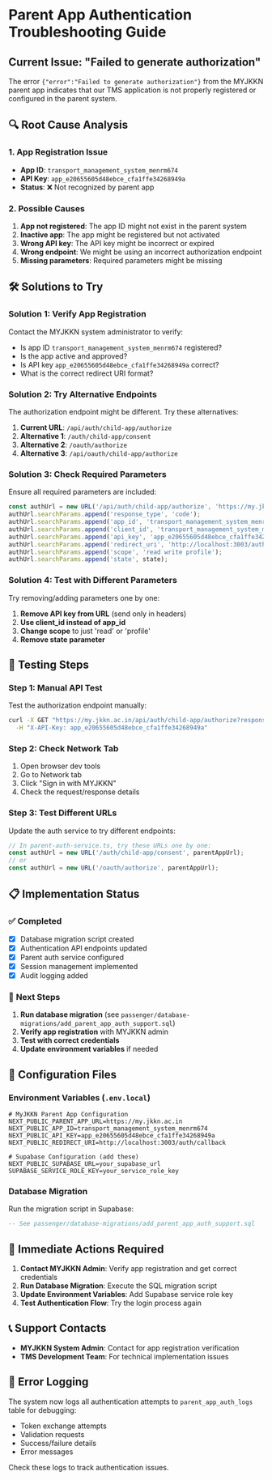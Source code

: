 # Parent App Authentication Troubleshooting Guide

## Current Issue: "Failed to generate authorization"

The error `{"error":"Failed to generate authorization"}` from the MYJKKN parent app indicates that our TMS application is not properly registered or configured in the parent system.

## 🔍 **Root Cause Analysis**

### 1. **App Registration Issue**
- **App ID**: `transport_management_system_menrm674`
- **API Key**: `app_e20655605d48ebce_cfa1ffe34268949a`
- **Status**: ❌ Not recognized by parent app

### 2. **Possible Causes**
1. **App not registered**: The app ID might not exist in the parent system
2. **Inactive app**: The app might be registered but not activated
3. **Wrong API key**: The API key might be incorrect or expired
4. **Wrong endpoint**: We might be using an incorrect authorization endpoint
5. **Missing parameters**: Required parameters might be missing

## 🛠️ **Solutions to Try**

### **Solution 1: Verify App Registration**
Contact the MYJKKN system administrator to verify:
- Is app ID `transport_management_system_menrm674` registered?
- Is the app active and approved?
- Is API key `app_e20655605d48ebce_cfa1ffe34268949a` correct?
- What is the correct redirect URI format?

### **Solution 2: Try Alternative Endpoints**
The authorization endpoint might be different. Try these alternatives:

1. **Current URL**: `/api/auth/child-app/authorize`
2. **Alternative 1**: `/auth/child-app/consent` 
3. **Alternative 2**: `/oauth/authorize`
4. **Alternative 3**: `/api/oauth/child-app/authorize`

### **Solution 3: Check Required Parameters**
Ensure all required parameters are included:

```javascript
const authUrl = new URL('/api/auth/child-app/authorize', 'https://my.jkkn.ac.in');
authUrl.searchParams.append('response_type', 'code');
authUrl.searchParams.append('app_id', 'transport_management_system_menrm674');
authUrl.searchParams.append('client_id', 'transport_management_system_menrm674'); // Try both
authUrl.searchParams.append('api_key', 'app_e20655605d48ebce_cfa1ffe34268949a');
authUrl.searchParams.append('redirect_uri', 'http://localhost:3003/auth/callback');
authUrl.searchParams.append('scope', 'read write profile');
authUrl.searchParams.append('state', state);
```

### **Solution 4: Test with Different Parameters**
Try removing/adding parameters one by one:

1. **Remove API key from URL** (send only in headers)
2. **Use client_id instead of app_id**
3. **Change scope** to just 'read' or 'profile'
4. **Remove state parameter**

## 🧪 **Testing Steps**

### **Step 1: Manual API Test**
Test the authorization endpoint manually:

```bash
curl -X GET "https://my.jkkn.ac.in/api/auth/child-app/authorize?response_type=code&app_id=transport_management_system_menrm674&redirect_uri=http://localhost:3003/auth/callback&scope=read" \
  -H "X-API-Key: app_e20655605d48ebce_cfa1ffe34268949a"
```

### **Step 2: Check Network Tab**
1. Open browser dev tools
2. Go to Network tab
3. Click "Sign in with MYJKKN"
4. Check the request/response details

### **Step 3: Test Different URLs**
Update the auth service to try different endpoints:

```typescript
// In parent-auth-service.ts, try these URLs one by one:
const authUrl = new URL('/auth/child-app/consent', parentAppUrl);
// or
const authUrl = new URL('/oauth/authorize', parentAppUrl);
```

## 📋 **Implementation Status**

### ✅ **Completed**
- [x] Database migration script created
- [x] Authentication API endpoints updated
- [x] Parent auth service configured
- [x] Session management implemented
- [x] Audit logging added

### 🔄 **Next Steps**
1. **Run database migration** (see `passenger/database-migrations/add_parent_app_auth_support.sql`)
2. **Verify app registration** with MYJKKN admin
3. **Test with correct credentials**
4. **Update environment variables** if needed

## 🔧 **Configuration Files**

### **Environment Variables** (`.env.local`)
```env
# MyJKKN Parent App Configuration
NEXT_PUBLIC_PARENT_APP_URL=https://my.jkkn.ac.in
NEXT_PUBLIC_APP_ID=transport_management_system_menrm674
NEXT_PUBLIC_API_KEY=app_e20655605d48ebce_cfa1ffe34268949a
NEXT_PUBLIC_REDIRECT_URI=http://localhost:3003/auth/callback

# Supabase Configuration (add these)
NEXT_PUBLIC_SUPABASE_URL=your_supabase_url
SUPABASE_SERVICE_ROLE_KEY=your_service_role_key
```

### **Database Migration**
Run the migration script in Supabase:
```sql
-- See passenger/database-migrations/add_parent_app_auth_support.sql
```

## 🚨 **Immediate Actions Required**

1. **Contact MYJKKN Admin**: Verify app registration and get correct credentials
2. **Run Database Migration**: Execute the SQL migration script
3. **Update Environment Variables**: Add Supabase service role key
4. **Test Authentication Flow**: Try the login process again

## 📞 **Support Contacts**

- **MYJKKN System Admin**: Contact for app registration verification
- **TMS Development Team**: For technical implementation issues

## 📝 **Error Logging**

The system now logs all authentication attempts to `parent_app_auth_logs` table for debugging:
- Token exchange attempts
- Validation requests  
- Success/failure details
- Error messages

Check these logs to track authentication issues.





